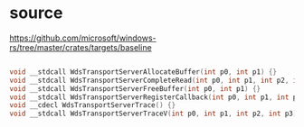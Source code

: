 # source

<https://github.com/microsoft/windows-rs/tree/master/crates/targets/baseline>

```c

void __stdcall WdsTransportServerAllocateBuffer(int p0, int p1) {}
void __stdcall WdsTransportServerCompleteRead(int p0, int p1, int p2, int p3) {}
void __stdcall WdsTransportServerFreeBuffer(int p0, int p1) {}
void __stdcall WdsTransportServerRegisterCallback(int p0, int p1, int p2) {}
void __cdecl WdsTransportServerTrace() {}
void __stdcall WdsTransportServerTraceV(int p0, int p1, int p2, int p3) {}

```
